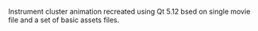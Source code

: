 Instrument cluster animation recreated using Qt 5.12 bsed on single movie file and a set of basic assets files.
